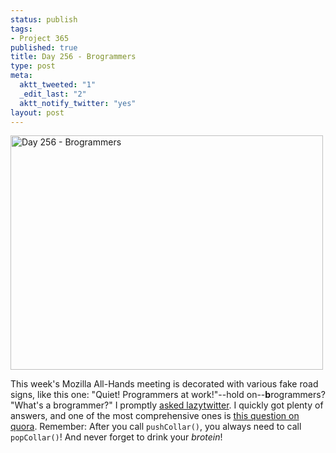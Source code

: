 ```yaml
--- 
status: publish
tags: 
- Project 365
published: true
title: Day 256 - Brogrammers
type: post
meta: 
  aktt_tweeted: "1"
  _edit_last: "2"
  aktt_notify_twitter: "yes"
layout: post
---
```

<a href="http://www.flickr.com/photos/freeed/6146407564/" title="Day 256 - Brogrammers by Fred​, on Flickr"><img src="http://farm7.static.flickr.com/6084/6146407564_af933472ee.jpg" width="500" height="375" alt="Day 256 - Brogrammers"/></a>

This week's Mozilla All-Hands meeting is decorated with various fake road signs, like this one: "Quiet! Programmers at work!"--hold on--<strong>b</strong>rogrammers? "What's a brogrammer?" I promptly <a href="https://twitter.com/#!/fwenzel/status/113749700817059840">asked lazytwitter</a>. I quickly got plenty of answers, and one of the most comprehensive ones is <a href="http://www.quora.com/Brogramming/How-does-a-programmer-become-a-brogrammer">this question on quora</a>. Remember: After you call <code>pushCollar()</code>, you always need to call <code>popCollar()</code>! And never forget to drink your <em>brotein</em>!
